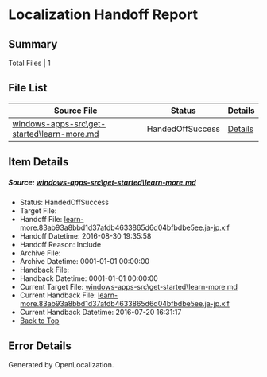 # <a name='report-top'></a> Localization Handoff Report

## Summary
 Total Files | 1

## File List
 Source File | Status | Details 
 ----------- | ------ | ------- 
 [windows-apps-src\get-started\learn-more.md](https://github.com/Microsoft/windows-apps/blob/8420f37160db9a3d1f2747923901ebe3d98dd95f/windows-apps-src/get-started/learn-more.md) | HandedOffSuccess | [Details](#2212e65a4e54b6e024a1e61038f08912af11f9a73931)

## Item Details
##### <a name='2212e65a4e54b6e024a1e61038f08912af11f9a73931'></a> Source: [windows-apps-src\get-started\learn-more.md](https://github.com/Microsoft/windows-apps/blob/8420f37160db9a3d1f2747923901ebe3d98dd95f/windows-apps-src/get-started/learn-more.md)
* Status: HandedOffSuccess
* Target File: 
* Handoff File: [learn-more.83ab93a8bbd1d37afdb4633865d6d04bfbdbe5ee.ja-jp.xlf](https://github.com/Microsoft/WDG.handoff/blob/bb86786135508ad31a3a32b47f5fee5e8963cd5b/ol-handoff/Microsoft/windows-apps.ja-jp/master/learn-more.83ab93a8bbd1d37afdb4633865d6d04bfbdbe5ee.ja-jp.xlf)
* Handoff Datetime: 2016-08-30 19:35:58
* Handoff Reason: Include
* Archive File: 
* Archive Datetime: 0001-01-01 00:00:00
* Handback File: 
* Handback Datetime: 0001-01-01 00:00:00
* Current Target File: [windows-apps-src\get-started\learn-more.md](https://github.com/Microsoft/windows-apps.ja-jp/blob/bb8e3c217182fd3ae9fd7c331e3722f1189b5569/windows-apps-src/get-started/learn-more.md)
* Current Handback File: [learn-more.83ab93a8bbd1d37afdb4633865d6d04bfbdbe5ee.ja-jp.xlf](https://github.com/Microsoft/WDG.handback/blob/5fbfce34d71b9c9ce97b3692f989d8e628c65b51/ol-handback/Microsoft/windows-apps.ja-jp/master/learn-more.83ab93a8bbd1d37afdb4633865d6d04bfbdbe5ee.ja-jp.xlf)
* Current Handback Datetime: 2016-07-20 16:31:17
* [Back to Top](#report-top)


## Error Details

Generated by OpenLocalization.

